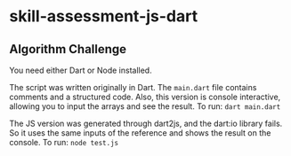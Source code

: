 # skill-assessment-js-dart

## Algorithm Challenge
You need either Dart or Node installed.

The script was written originally in Dart. The `main.dart` file contains comments and a structured code. Also, this version is console interactive, allowing you to input the arrays and see the result. To run: `dart main.dart`

The JS version was generated through dart2js, and the dart:io library fails. So it uses the same inputs of the reference and shows the result on the console. To run: `node test.js`
